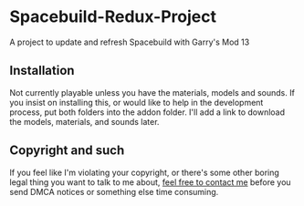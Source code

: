 # Spacebuild-Redux-Project
A project to update and refresh Spacebuild with Garry's Mod 13

Installation
------------
Not currently playable unless you have the materials, models and sounds. If you insist on installing this,
or would like to help in the development process, put both folders into the addon folder.
I'll add a link to download the models, materials, and sounds later.

Copyright and such
-------------------
If you feel like I'm violating your copyright, or there's some other boring legal thing you want to talk to me about,
<a href="http://catbox.moe/contact.html">feel free to contact me</a> before you send DMCA notices or something else 
time consuming.
